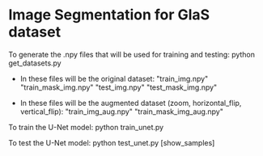 # Image Segmentation for GlaS dataset

To generate the .npy files that will be used for training and testing:
  python get_datasets.py

- In these files will be the original dataset:
"train_img.npy"
"train_mask_img.npy"
"test_img.npy"
"test_mask_img.npy"

- In these files will be the augmented dataset (zoom, horizontal_flip, vertical_flip):
"train_img_aug.npy"
"train_mask_img_aug.npy"

To train the U-Net model:
  python train_unet.py

To test the U-Net model:
  python test_unet.py [show_samples]
